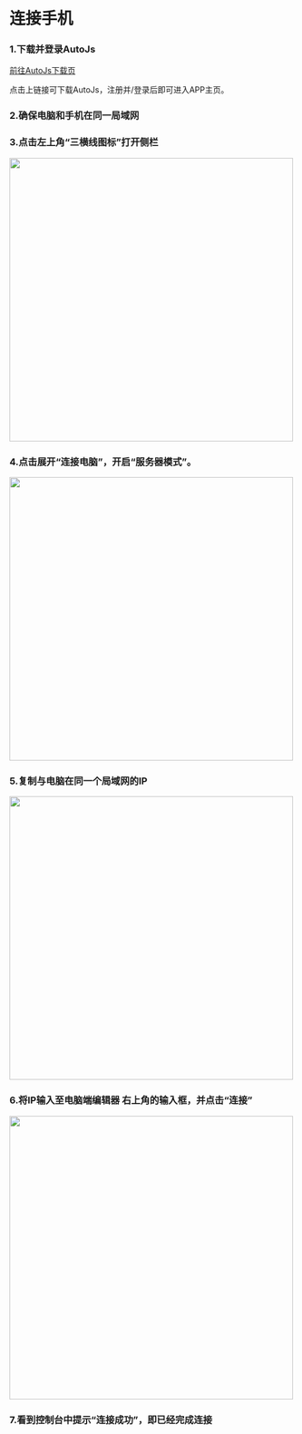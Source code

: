 
# 连接手机

### 1.下载并登录AutoJs

[前往AutoJs下载页](https://pro.autojs.org/)

点击上链接可下载AutoJs，注册并/登录后即可进入APP主页。

### 2.确保电脑和手机在同一局域网

### 3.点击左上角“三横线图标”打开侧栏

<img src="docs/source/images/connect_1.jpg" width="500"/>

### 4.点击展开“连接电脑”，开启“服务器模式”。

<img src="docs/source/images/connect_2.jpg" width="500"/>

### 5.复制与电脑在同一个局域网的IP

<img src="docs/source/images/connect_3.jpg" width="500"/>

### 6.将IP输入至电脑端编辑器 右上角的输入框，并点击“连接”

<img src="docs/source/images/connect_4.jpg" width="500"/>

### 7.看到控制台中提示“连接成功”，即已经完成连接
